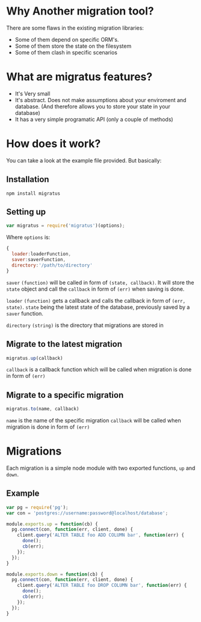 # Why Another migration tool?

There are some flaws in the existing migration libraries:
- Some of them depend on specific ORM's.
- Some of them store the state on the filesystem
- Some of them clash in specific scenarios

# What are migratus features?

- It's Very small
- It's abstract. Does not make assumptions about your enviroment and database. (And therefore allows you to store your state in your database)
- It has a very simple programatic API (only a couple of methods)

# How does it work?

You can take a look at the example file provided. But basically:

## Installation
`npm install migratus`

## Setting up

``` javascript
var migratus = require('migratus')(options);
```

Where `options` is:
```javascript
{
  loader:loaderFunction,
  saver:saverFunction,
  directory:'/path/to/directory'
}
```
`saver` `(function)` will be called in form of `(state, callback)`. It will store the `state` object and call the `callback` in form of `(err)` when saving is done.

`loader` `(function)` gets a callback and calls the callback in form of `(err, state)`. `state` being the latest state of the database, previously saved by a `saver` function.

`directory` `(string)` is the directory that migrations are stored in

## Migrate to the latest migration

```javascript
migratus.up(callback)
```

`callback` is a callback function which will be called when migration is done in form of `(err)`

## Migrate to a specific migration
```javascript
migratus.to(name, callback)
```

`name` is the name of the specific migration
`callback` will be called when migration is done in form of `(err)`

# Migrations
Each migration is a simple node module with two exported functions, `up` and `down`.

## Example

```javascript
var pg = require('pg');
var con = 'postgres://username:password@localhost/database';

module.exports.up = function(cb) {
  pg.connect(con, function(err, client, done) {
    client.query('ALTER TABLE foo ADD COLUMN bar', function(err) {
      done();
      cb(err);
    });
  });
}

module.exports.down = function(cb) {
  pg.connect(con, function(err, client, done) {
    client.query('ALTER TABLE foo DROP COLUMN bar', function(err) {
      done();
      cb(err);
    });
  });
}
```